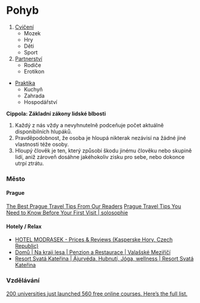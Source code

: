 # Pohyb

1. [Cvičení](./521.md)
	- Mozek
	- Hry
	- Děti
	- Sport
2. [Partnerství](./522.md)
	- Rodiče
	- Erotikon
- [Praktika](./523.md)
	- Kuchyň
	- Zahrada
	- Hospodářství


**Cippola: Základní zákony lidské blbosti**
1. Každý z nás vždy a nevyhnutelně podceňuje počet aktuálně disponibilních hlupáků.
2. Pravděpodobnost, že osoba je hloupá nikterak nezávisí na žádné jiné vlastnosti téže osoby.
3. Hloupý člověk je ten, který způsobí škodu jinému člověku nebo skupině lidí, aniž zároveň dosáhne jakéhokoliv zisku pro sebe, nebo dokonce utrpí ztrátu.


### Město

#### Prague

[The Best Prague Travel Tips From Our Readers](https://lifehacker.com/the-best-prague-travel-tips-from-our-readers-1828840302)
[Prague Travel Tips You Need to Know Before Your First Visit | solosophie](https://www.solosophie.com/prague-travel-tips/)

#### Hotely / Relax

- [HOTEL MODRASEK - Prices & Reviews (Kasperske Hory, Czech Republic)](https://www.tripadvisor.com/Hotel_Review-g274698-d280297-Reviews-Hotel_Modrasek-Kasperske_Hory_Pilsen_Region_Bohemia.html)
- [Domů | Na kraji lesa | Penzion a Restaurace | Valašské Meziříčí](https://nakrajilesa.cz/)
- [Resort Svatá Kateřina | Ájurvéda, Hubnutí, Jóga, wellness | Resort Svatá Kateřina](https://www.katerinaresort.cz/)

### Vzdělávání

[200 universities just launched 560 free online courses. Here’s the full list.](https://www.freecodecamp.org/news/200-universities-just-launched-560-free-online-courses-heres-the-full-list-d9dd13600b04)
